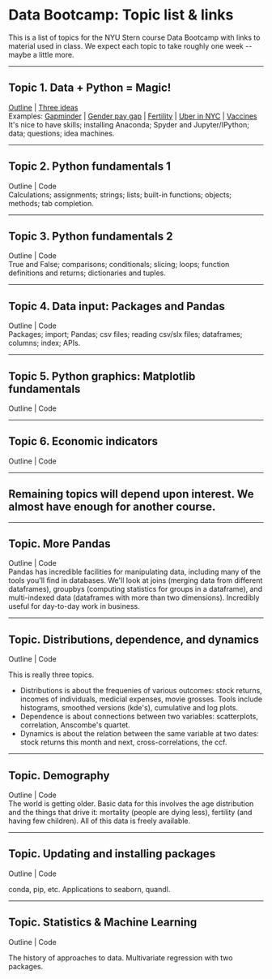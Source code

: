 # Data Bootcamp: Topic list & links 


This is a list of topics for the NYU Stern course Data Bootcamp with links to material used in class.  We expect each topic to take roughly one week -- maybe a little more.  

---

## Topic 1.  Data + Python = Magic!  

[Outline](https://github.com/DaveBackus/Data_Bootcamp/blob/master/Documents/bootcamp_topic_intro.pdf) | [Three ideas](https://github.com/DaveBackus/Data_Bootcamp/blob/master/Documents/bootcamp_3ideas.pdf) <br>
Examples:  [Gapminder](http://www.gapminder.org/world/) | [Gender pay gap](http://esoltas.blogspot.com/2014/04/how-big-is-gender-pay-gap_10.html) | [Fertility](http://www.randalolson.com/2015/08/23/small-multiples-vs-animated-gifs-for-showing-changes-in-fertility-rates-over-time/) | [Uber in NYC](http://fivethirtyeight.com/features/uber-is-serving-new-yorks-outer-boroughs-more-than-taxis-are/) | [Vaccines](http://graphics.wsj.com/infectious-diseases-and-vaccines/) <br> 
It's nice to have skills; installing Anaconda; Spyder and Jupyter/IPython; data; questions; idea machines.  

---
## Topic 2.  Python fundamentals 1

Outline | Code <br> 
Calculations; assignments; strings; lists; built-in functions; objects; methods; tab completion.    

---
## Topic 3.  Python fundamentals 2

Outline | Code <br> 
True and False; comparisons; conditionals; slicing; loops; function definitions and returns; dictionaries and tuples. 

---
## Topic 4.  Data input:  Packages and Pandas

Outline | Code <br>
Packages; import; Pandas; csv files; reading csv/slx files; dataframes; columns; index; APIs.  

---
## Topic 5.  Python graphics:  Matplotlib fundamentals 

Outline | Code  <br>


---
## Topic 6.  Economic indicators 

Outline | Code  <br>

---
## Remaining topics will depend upon interest. We almost have enough for another course.  

---
## Topic.  More Pandas

Outline | Code  <br> 
Pandas has incredible facilities for manipulating data, including many of the tools you'll find in databases.  We'll look at joins (merging data from different dataframes), groupbys (computing statistics for groups in a dataframe), and multi-indexed data (dataframes with more than two dimensions).  Incredibly useful for day-to-day work in business.  

---
## Topic.  Distributions, dependence, and dynamics

Outline | Code  

This is really three topics.  

* Distributions is about the frequenies of various outcomes:  stock returns, incomes of individuals, medicial expenses, movie grosses.  Tools include histograms, smoothed versions (kde's), cumulative and log plots. 
* Dependence is about connections between two variables:  scatterplots, correlation, Anscombe's quartet. 
* Dynamics is about the relation between the same variable at two dates:  stock returns this month and next, cross-correlations, the ccf.  


---
## Topic.  Demography

Outline | Code  <br>
The world is getting older.  Basic data for this involves the age distribution and the things that drive it:  mortality (people are dying less), fertility (and having few children).  All of this data is freely available.  

---
## Topic.  Updating and installing packages 

Outline | Code  

conda, pip, etc.  Applications to seaborn, quandl.  

---
## Topic.  Statistics \& Machine Learning 

Outline | Code  

The history of approaches to data.  Multivariate regression with two packages.  
